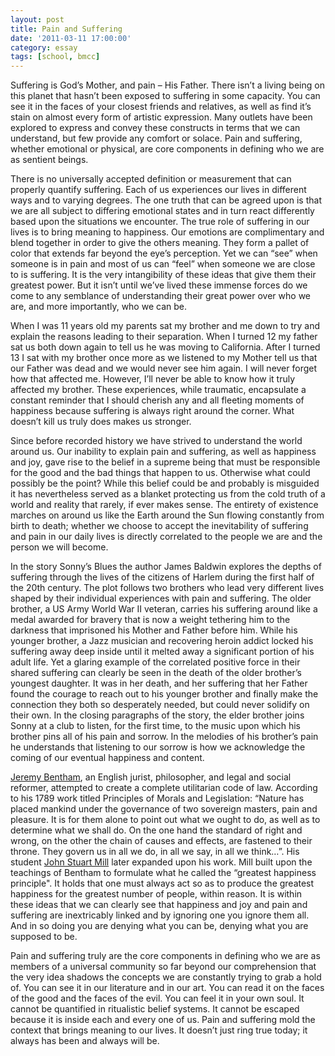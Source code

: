 ```yaml
---
layout: post
title: Pain and Suffering
date: '2011-03-11 17:00:00'
category: essay
tags: [school, bmcc]
---
```


Suffering is God’s Mother, and pain – His Father.  There isn’t a living being on this planet that hasn’t been exposed to suffering in some capacity.  You can see it in the faces of your closest friends and relatives, as well as find it’s stain on almost every form of artistic expression. Many outlets have been explored to express and convey these constructs in terms that we can understand, but few provide any comfort or solace. Pain and suffering, whether emotional or physical, are core components in defining who we are as sentient beings.

There is no universally accepted definition or measurement that can properly quantify suffering. Each of us experiences our lives in different ways and to varying degrees. The one truth that can be agreed upon is that we are all subject to differing emotional states and in turn react differently based upon the situations we encounter. The true role of suffering in our lives is to bring meaning to happiness. Our emotions are complimentary and blend together in order to give the others meaning. They form a pallet of color that extends far beyond the eye’s perception. Yet we can “see” when someone is in pain and most of us can “feel” when someone we are close to is suffering. It is the very intangibility of these ideas that give them their greatest power. But it isn’t until we’ve lived these immense forces do we come to any semblance of understanding their great power over who we are, and more importantly, who we can be.

When I was 11 years old my parents sat my brother and me down to try and explain the reasons leading to their separation. When I turned 12 my father sat us both down again to tell us he was moving to California. After I turned 13 I sat with my brother once more as we listened to my Mother tell us that our Father was dead and we would never see him again. I will never forget how that affected me. However, I’ll never be able to know how it truly affected my brother. These experiences, while traumatic, encapsulate a constant reminder that I should cherish any and all fleeting moments of happiness because suffering is always right around the corner. What doesn’t kill us truly does makes us stronger.

Since before recorded history we have strived to understand the world around us. Our inability to explain pain and suffering, as well as happiness and joy, gave rise to the belief in a supreme being that must be responsible for the good and the bad things that happen to us. Otherwise what could possibly be the point? While this belief could be and probably is misguided it has nevertheless served as a blanket protecting us from the cold truth of a world and reality that rarely, if ever makes sense. The entirety of existence marches on around us like the Earth around the Sun flowing constantly from birth to death; whether we choose to accept the inevitability of suffering and pain in our daily lives is directly correlated to the people we are and the person we will become.

In the story Sonny’s Blues the author James Baldwin explores the depths of suffering through the lives of the citizens of Harlem during the first half of the 20th century. The plot follows two brothers who lead very different lives shaped by their individual experiences with pain and suffering. The older brother, a US Army World War II veteran, carries his suffering around like a medal awarded for bravery that is now a weight tethering him to the darkness that imprisoned his Mother and Father before him. While his younger brother, a Jazz musician and recovering heroin addict locked his suffering away deep inside until it melted away a significant portion of his adult life. Yet a glaring example of the correlated positive force in their shared suffering can clearly be seen in the death of the older brother’s youngest daughter. It was in her death, and her suffering that her Father found the courage to reach out to his younger brother and finally make the connection they both so desperately needed, but could never solidify on their own. In the closing paragraphs of the story, the elder brother joins Sonny at a club to listen, for the first time, to the music upon which his brother pins all of his pain and sorrow. In the melodies of his brother’s pain he understands that listening to our sorrow is how we acknowledge the coming of our eventual happiness and content.

[Jeremy Bentham](http://en.wikipedia.org/wiki/Jeremy_Bentham), an English jurist, philosopher, and legal and social reformer, attempted to create a complete utilitarian code of law. According to his 1789 work titled Principles of Morals and Legislation: “Nature has placed mankind under the governance of two sovereign masters, pain and pleasure. It is for them alone to point out what we ought to do, as well as to determine what we shall do. On the one hand the standard of right and wrong, on the other the chain of causes and effects, are fastened to their throne. They govern us in all we do, in all we say, in all we think…”. His student [John Stuart Mill](http://en.wikipedia.org/wiki/John_Stuart_Mill) later expanded upon his work. Mill built upon the teachings of Bentham to formulate what he called the “greatest happiness principle". It holds that one must always act so as to produce the greatest happiness for the greatest number of people, within reason. It is within these ideas that we can clearly see that happiness and joy and pain and suffering are inextricably linked and by ignoring one you ignore them all. And in so doing you are denying what you can be, denying what you are supposed to be.

Pain and suffering truly are the core components in defining who we are as members of a universal community so far beyond our comprehension that the very idea shadows the concepts we are constantly trying to grab a hold of. You can see it in our literature and in our art. You can read it on the faces of the good and the faces of the evil. You can feel it in your own soul. It cannot be quantified in ritualistic belief systems. It cannot be escaped because it is inside each and every one of us. Pain and suffering mold the context that brings meaning to our lives. It doesn’t just ring true today; it always has been and always will be.